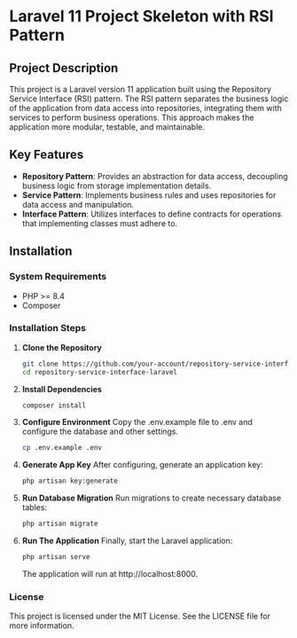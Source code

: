 # Laravel 11 Project Skeleton with RSI Pattern

## Project Description

This project is a Laravel version 11 application built using the Repository Service Interface (RSI) pattern. The RSI pattern separates the business logic of the application from data access into repositories, integrating them with services to perform business operations. This approach makes the application more modular, testable, and maintainable.

## Key Features

-   **Repository Pattern**: Provides an abstraction for data access, decoupling business logic from storage implementation details.
-   **Service Pattern**: Implements business rules and uses repositories for data access and manipulation.
-   **Interface Pattern**: Utilizes interfaces to define contracts for operations that implementing classes must adhere to.

## Installation

### System Requirements

-   PHP >= 8.4
-   Composer

### Installation Steps

1. **Clone the Repository**

    ```bash
    git clone https://github.com/your-account/repository-service-interface-laravel.git
    cd repository-service-interface-laravel
    ```

2. **Install Dependencies**

    ```bash
    composer install
    ```

3. **Configure Environment**
   Copy the .env.example file to .env and configure the database and other settings.

    ```bash
    cp .env.example .env
    ```

4. **Generate App Key**
   After configuring, generate an application key:

    ```bash
    php artisan key:generate
    ```

5. **Run Database Migration**
   Run migrations to create necessary database tables:

    ```bash
    php artisan migrate
    ```

6. **Run The Application**
   Finally, start the Laravel application:

    ```bash
    php artisan serve
    ```

    The application will run at http://localhost:8000.

### License

This project is licensed under the MIT License. See the LICENSE file for more information.
